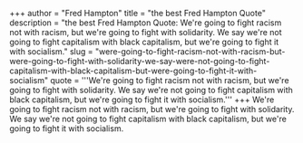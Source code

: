 +++
author = "Fred Hampton"
title = "the best Fred Hampton Quote"
description = "the best Fred Hampton Quote: We're going to fight racism not with racism, but we're going to fight with solidarity. We say we're not going to fight capitalism with black capitalism, but we're going to fight it with socialism."
slug = "were-going-to-fight-racism-not-with-racism-but-were-going-to-fight-with-solidarity-we-say-were-not-going-to-fight-capitalism-with-black-capitalism-but-were-going-to-fight-it-with-socialism"
quote = '''We're going to fight racism not with racism, but we're going to fight with solidarity. We say we're not going to fight capitalism with black capitalism, but we're going to fight it with socialism.'''
+++
We're going to fight racism not with racism, but we're going to fight with solidarity. We say we're not going to fight capitalism with black capitalism, but we're going to fight it with socialism.
